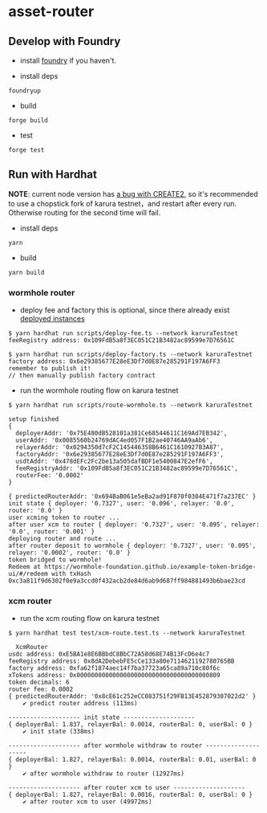 # asset-router

## Develop with Foundry
- install [foundry](https://book.getfoundry.sh/getting-started/installation#installation) if you haven't.

- install deps
```
foundryup
```

- build
```
forge build
```

- test
```
forge test
```

## Run with Hardhat
**NOTE**: current node version has [a bug with CREATE2](https://github.com/AcalaNetwork/Acala/pull/2497), so it's recommended to use a chopstick fork of karura testnet，and restart after every run. Otherwise routing for the second time will fail.

- install deps
```
yarn
```

- build
```
yarn build
```

### wormhole router
- deploy fee and factory
this is optional, since there already exist [deployed instances](./scripts/utils.ts)
```
$ yarn hardhat run scripts/deploy-fee.ts --network karuraTestnet
feeRegistry address: 0x109FdB5a8f3EC051C21B3482ac89599e7D76561C

$ yarn hardhat run scripts/deploy-factory.ts --network karuraTestnet
factory address: 0x6e29385677E28eE3Df7d0E87e285291F197A6FF3
remember to publish it!
// then manually publish factory contract
```

- run the wormhole routing flow on karura testnet
```
$ yarn hardhat run scripts/route-wormhole.ts --network karuraTestnet

setup finished
{
  deployerAddr: '0x75E480dB528101a381Ce68544611C169Ad7EB342',
  userAddr: '0x0085560b24769dAC4ed057F1B2ae40746AA9aAb6',
  relayerAddr: '0x0294350d7cF2C145446358B6461C1610927B3A87',
  factoryAddr: '0x6e29385677E28eE3Df7d0E87e285291F197A6FF3',
  usdtAddr: '0x478dEFc2Fc2be13a505dafBDF1e5400847E2efF6',
  feeRegistryAddr: '0x109FdB5a8f3EC051C21B3482ac89599e7D76561C',
  routerFee: '0.0002'
}

{ predictedRouterAddr: '0x694BaB061e5eBa2ad91F870f0304E471f7a237EC' }
init state { deployer: '0.7327', user: '0.096', relayer: '0.0', router: '0.0' }
user xcming token to router ...
after user xcm to router { deployer: '0.7327', user: '0.095', relayer: '0.0', router: '0.001' }
deploying router and route ...
after router deposit to wormhole { deployer: '0.7327', user: '0.095', relayer: '0.0002', router: '0.0' }
token bridged to wormhole!
Redeem at https://wormhole-foundation.github.io/example-token-bridge-ui/#/redeem with txHash 0xc3a811f9d6302f0e9a3ccd0f432acb2de84d6ab9d687ff984881493b6bae23cd
```

### xcm router

- run the xcm routing flow on karura testnet
```
$ yarn hardhat test test/xcm-route.test.ts --network karuraTestnet

  XcmRouter
usdc address: 0xE5BA1e8E6BBbdC8BbC72A58d68E74B13FcD6e4c7
feeRegistry address: 0x8dA2DebebFE5cCe133a80e7114621192780765BB
factory address: 0xfa62f1874aec14f7ba37723a65ca89a710c80f6c
xTokens address: 0x0000000000000000000000000000000000000809
token decimals: 6
router fee: 0.0002
{ predictedRouterAddr: '0x8cE61c252eCC083751f29FB13E452879307022d2' }
    ✔ predict router address (113ms)

-------------------- init state --------------------
{ deployerBal: 1.837, relayerBal: 0.0014, routerBal: 0, userBal: 0 }
    ✔ init state (338ms)

-------------------- after wormhole withdraw to router --------------------
{ deployerBal: 1.827, relayerBal: 0.0014, routerBal: 0.01, userBal: 0 }
    ✔ after wormhole withdraw to router (12927ms)

-------------------- after router xcm to user --------------------
{ deployerBal: 1.827, relayerBal: 0.0016, routerBal: 0, userBal: 0 }
    ✔ after router xcm to user (49972ms)
```
